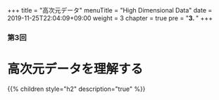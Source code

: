 +++
title = "高次元データ"
menuTitle = "High Dimensional Data"
date = 2019-11-25T22:04:09+09:00
weight = 3
chapter = true
pre = "<b>3. </b>"
+++

### 第3回

# 高次元データを理解する

{{% children style="h2" description="true" %}}
